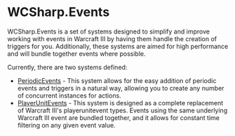 # WCSharp.Events

WCSharp.Events is a set of systems designed to simplify and improve working with events in Warcraft III by having them handle the creation of triggers for you. Additionally, these systems are aimed for high performance and will bundle together events where possible.

Currently, there are two systems defined:

* [PeriodicEvents](periodic-events.md) - This system allows for the easy addition of periodic events and triggers in a natural way, allowing you to create any number of concurrent instances for actions.
* [PlayerUnitEvents](player-unit-events.md) - This system is designed as a complete replacement of Warcraft III's playerunitevent types. Events using the same underlying Warcraft III event are bundled together, and it allows for constant time filtering on any given event value.
